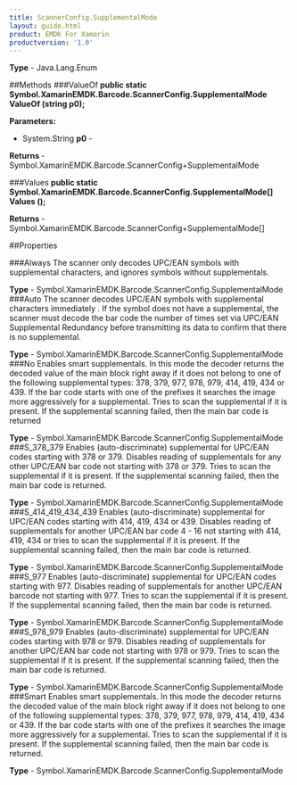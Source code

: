 ```yaml
---
title: ScannerConfig.SupplementalMode
layout: guide.html
product: EMDK For Xamarin
productversion: '1.0'
---
```


    

**Type** - Java.Lang.Enum

##Methods
###ValueOf
**public static Symbol.XamarinEMDK.Barcode.ScannerConfig.SupplementalMode ValueOf (string p0);**


        

**Parameters:** 

* System.String **p0** - 
        

**Returns** - Symbol.XamarinEMDK.Barcode.ScannerConfig+SupplementalMode

###Values
**public static Symbol.XamarinEMDK.Barcode.ScannerConfig.SupplementalMode[] Values ();**


        


**Returns** - Symbol.XamarinEMDK.Barcode.ScannerConfig+SupplementalMode[]

##Properties

###Always
The scanner only decodes UPC/EAN symbols with supplemental characters, and ignores symbols without supplementals.

**Type** - Symbol.XamarinEMDK.Barcode.ScannerConfig.SupplementalMode
###Auto
The scanner decodes UPC/EAN symbols with supplemental characters immediately . If the symbol does not have a supplemental, the scanner must decode the bar code the number of times set via UPC/EAN Supplemental Redundancy before transmitting its data to confirm that there is no supplemental.

**Type** - Symbol.XamarinEMDK.Barcode.ScannerConfig.SupplementalMode
###No
Enables smart supplementals. In this mode the decoder returns the decoded value of the main block right away if it does not belong to one of the following supplemental types: 378, 379, 977, 978, 979, 414, 419, 434 or 439. If the bar code starts with one of the prefixes it searches the image more aggressively for a supplemental. Tries to scan the supplemental if it is present. If the supplemental scanning failed, then the main bar code is returned

**Type** - Symbol.XamarinEMDK.Barcode.ScannerConfig.SupplementalMode
###S_378_379
Enables (auto-discriminate) supplemental for UPC/EAN codes starting with 378 or 379. Disables reading of supplementals for any other UPC/EAN bar code not starting with 378 or 379. Tries to scan the supplemental if it is present. If the supplemental scanning failed, then the main bar code is returned.

**Type** - Symbol.XamarinEMDK.Barcode.ScannerConfig.SupplementalMode
###S_414_419_434_439
Enables (auto-discriminate) supplemental for UPC/EAN codes starting with 414, 419, 434 or 439. Disables reading of supplementals for another UPC/EAN bar code 4 - 16 not starting with 414, 419, 434 or tries to scan the supplemental if it is present. If the supplemental scanning failed, then the main bar code is returned.

**Type** - Symbol.XamarinEMDK.Barcode.ScannerConfig.SupplementalMode
###S_977
Enables (auto-discriminate) supplemental for UPC/EAN codes starting with 977. Disables reading of supplementals for another UPC/EAN barcode not starting with 977. Tries to scan the supplemental if it is present. If the supplemental scanning failed, then the main bar code is returned.

**Type** - Symbol.XamarinEMDK.Barcode.ScannerConfig.SupplementalMode
###S_978_979
Enables (auto-discriminate) supplemental for UPC/EAN codes starting with 978 or 979. Disables reading of supplementals for another UPC/EAN bar code not starting with 978 or 979. Tries to scan the supplemental if it is present. If the supplemental scanning failed, then the main bar code is returned.

**Type** - Symbol.XamarinEMDK.Barcode.ScannerConfig.SupplementalMode
###Smart
Enables smart supplementals. In this mode the decoder returns the decoded value of the main block right away if it does not belong to one of the following supplemental types: 378, 379, 977, 978, 979, 414, 419, 434 or 439. If the bar code starts with one of the prefixes it searches the image more aggressively for a supplemental. Tries to scan the supplemental if it is present. If the supplemental scanning failed, then the main bar code is returned.

**Type** - Symbol.XamarinEMDK.Barcode.ScannerConfig.SupplementalMode















